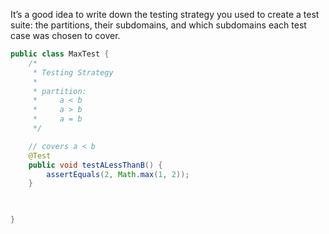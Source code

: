 It’s a good idea to write down the testing strategy you used to create a test suite: the partitions, their subdomains, and which subdomains each test case was chosen to cover. 

```java
public class MaxTest {
    /*
     * Testing Strategy
     * 
     * partition:
     *     a < b
     *     a > b
     *     a = b
     */

    // covers a < b
    @Test
    public void testALessThanB() {
        assertEquals(2, Math.max(1, 2));
    }
    


}
```